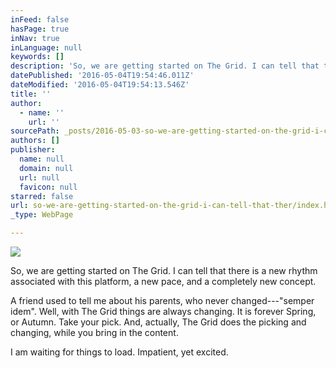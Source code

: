 ```yaml
---
inFeed: false
hasPage: true
inNav: true
inLanguage: null
keywords: []
description: 'So, we are getting started on The Grid. I can tell that there is a new rhythm associated with this platform, a new pace, and a completely new concept. '
datePublished: '2016-05-04T19:54:46.011Z'
dateModified: '2016-05-04T19:54:13.546Z'
title: ''
author:
  - name: ''
    url: ''
sourcePath: _posts/2016-05-03-so-we-are-getting-started-on-the-grid-i-can-tell-that-ther.md
authors: []
publisher:
  name: null
  domain: null
  url: null
  favicon: null
starred: false
url: so-we-are-getting-started-on-the-grid-i-can-tell-that-ther/index.html
_type: WebPage

---
```

![](https://the-grid-user-content.s3-us-west-2.amazonaws.com/6fc4efef-afa9-4825-8bc2-38c9691dc92b.jpg)

So, we are getting started on The Grid. I can tell that there is a new rhythm associated with this platform, a new pace, and a completely new concept.

A friend used to tell me about his parents, who never changed---"semper idem". Well, with The Grid things are always changing. It is forever Spring, or Autumn. Take your pick. And, actually, The Grid does the picking and changing, while you bring in the content.

I am waiting for things to load. Impatient, yet excited.